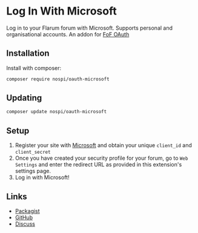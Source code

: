 # Log In With Microsoft

Log in to your Flarum forum with Microsoft. Supports personal and organisational accounts. 
An addon for [FoF OAuth](https://github.com/friendsofflarum/oauth)

## Installation

Install with composer:

```sh
composer require nospi/oauth-microsoft
```

## Updating

```sh
composer update nospi/oauth-microsoft
```

## Setup
1) Register your site with [Microsoft](https://learn.microsoft.com/azure/active-directory/develop/v2-oauth2-auth-code-flow) and obtain your unique `client_id` and `client_secret`
2) Once you have created your security profile for your forum, go to `Web Settings` and enter the redirect URL as provided in this extension's settings page.
3) Log in with Microsoft!

## Links

- [Packagist](https://packagist.org/packages/nospi/oauth-microsoft)
- [GitHub](https://github.com/nospi/flarum-ext-oauth-microsoft)
- [Discuss](https://github.com/nospi/flarum-ext-oauth-microsoft/issues)
